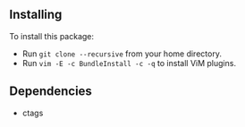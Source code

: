 ## Installing
To install this package:
* Run `git clone --recursive` from your home directory.
* Run `vim -E -c BundleInstall -c -q` to install ViM plugins.

## Dependencies
* ctags
